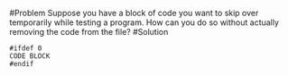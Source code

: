 #Problem
Suppose you have a block of code you want to skip over temporarily while testing a
program. How can you do so without actually removing the code from the file?
#Solution
```
#ifdef 0
CODE BLOCK
#endif
```